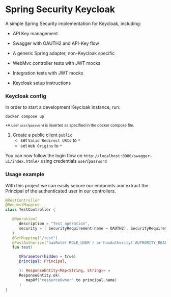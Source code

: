 # Spring Security Keycloak

A simple Spring Security implementation for Keycloak, including:

- API Key management
- Swagger with OAUTH2 and API-Key flow
- A generic Spring adapter, non-Keycloak specific
- WebMvc controller tests with JWT mocks
- Integration tests with JWT mocks

- Keycloak setup instructions


### Keycloak config
In order to start a development Keycloak instance, run:

```shell 
docker compose up
```

<sub>*A user `user`/`password` is inserted as specified in the docker compose file.

1. Create a public client `public`
   - set `Valid Redirect URIs` to `*`
   - set `Web Origins` to `*`

You can now follow the login flow on `http://localhost:8080/swagger-ui/index.html#/` using credentials `user`/`password`

### Usage example
With this project we can easily secure our endpoints and extract the Principal of the authenticated user in our 
controllers.

```kotlin
@RestController
@RequestMapping
class TestController {

   @Operation(
      description = "Test operation",
      security = [ SecurityRequirement(name = OAUTH2), SecurityRequirement(name = APIKEY) ]
   )
   @GetMapping("/test")
   @PostAuthorize("hasRole('ROLE_USER') or hasAuthority('AUTHORITY_READ')")
   fun test(

      @Parameter(hidden = true)
      principal: Principal,

      ): ResponseEntity<Map<String, String>> =
      ResponseEntity.ok(
         mapOf("resourceOwner" to principal.name)
      )
}

```